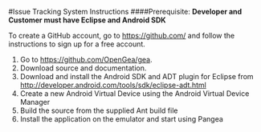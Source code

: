 #Issue Tracking System Instructions
####Prerequisite: 
**Developer and Customer must have Eclipse and Android SDK**

To create a GitHub account, go to <https://github.com/> and follow the instructions to sign up for a free account.

1. Go to <https://github.com/OpenGea/gea>.
2. Download source and documentation.
3. Download and install the Android SDK and ADT plugin for Eclipse from <http://developer.android.com/tools/sdk/eclipse-adt.html>
4. Create a new Android Virtual Device using the Android Virtual Device Manager
5. Build the source from the supplied Ant build file
6. Install the application on the emulator and start using Pangea